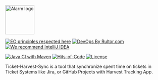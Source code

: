 <img alt="Alarm logo" src="alarm.svg" width="92px"/>

[![EO principles respected here](https://www.elegantobjects.org/badge.svg)](https://www.elegantobjects.org)
[![DevOps By Rultor.com](https://www.rultor.com/b/yegor256/rultor)](https://www.rultor.com/p/yegor256/rultor)
[![We recommend IntelliJ IDEA](https://www.elegantobjects.org/intellij-idea.svg)](https://www.jetbrains.com/idea/)


[![Java CI with Maven](https://github.com/ticketsync/clockfarm/actions/workflows/maven.yml/badge.svg)](https://github.com/ticketsyncs/clockfarm/actions/workflows/maven.yml)
[![Hits-of-Code](https://hitsofcode.com/github/h1alexbel/ticket-harvest-sync)](https://hitsofcode.com/view/github/h1alexbel/ticket-harvest-sync)
[![License](https://img.shields.io/badge/license-MIT-green.svg)](https://github.com/ticketsyncs/clockfarm/blob/master/LICENSE)

Ticket-Harvest-Sync is a tool that synchronize spent time on tickets in Ticket Systems like Jira, or GitHub Projects with Harvest Tracking App.